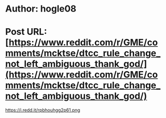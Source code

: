 # Author: hogle08
# Post URL: [https://www.reddit.com/r/GME/comments/mcktse/dtcc_rule_change_not_left_ambiguous_thank_god/](https://www.reddit.com/r/GME/comments/mcktse/dtcc_rule_change_not_left_ambiguous_thank_god/)


https://i.redd.it/rpbhouhgg2p61.png